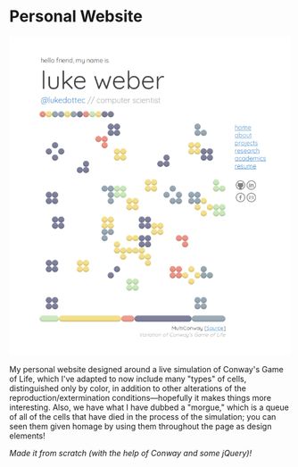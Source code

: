 # Personal Website

![alt tag](res/images/screenshot_1.png)


My personal website designed around a live simulation of Conway's Game of Life, which I've adapted to now include many "types" of cells, distinguished only by color, in addition to other alterations of the reproduction/extermination conditions—hopefully it makes things more interesting. Also, we have what I have dubbed a "morgue," which is a queue of all of the cells that have died in the process of the simulation; you can seen them given homage by using them throughout the page as design elements!

_Made it from scratch (with the help of Conway and some jQuery)!_
